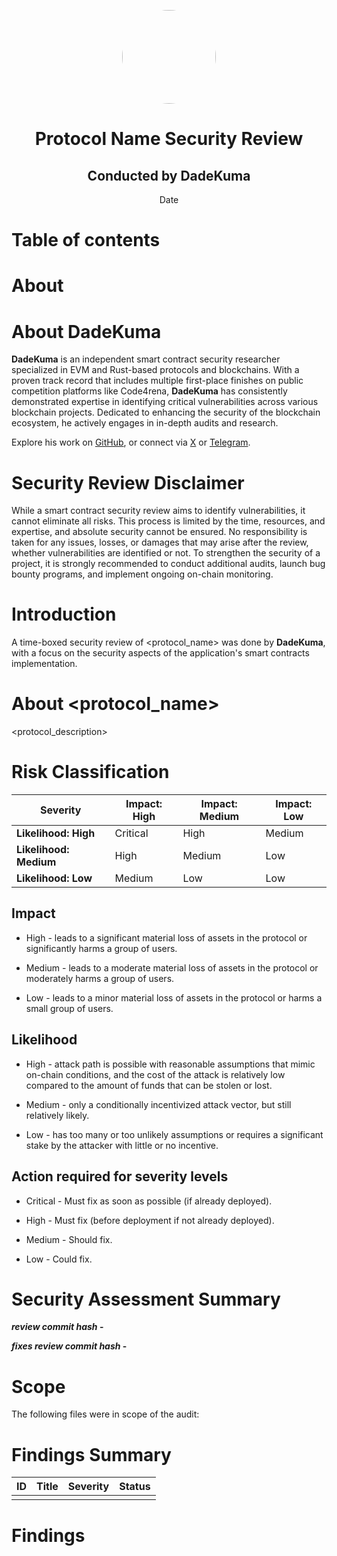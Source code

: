 <p align="center">
  <img src="https://pbs.twimg.com/profile_images/1617576151597170701/v_d8e1oz_400x400.jpg" style="border-radius: 50%; width: 150px; height: 150px;" />
</p>

<h1 style="text-align: center;">Protocol Name Security Review</h1>
<h2 style="text-align: center;">Conducted by DadeKuma</h2>
<p style="text-align: center;">Date</p>

# Table of contents
<toc>

# About

# About DadeKuma

**DadeKuma** is an independent smart contract security researcher specialized in EVM and Rust-based protocols and blockchains. With a proven track record that includes multiple first-place finishes on public competition platforms like Code4rena, **DadeKuma** has consistently demonstrated expertise in identifying critical vulnerabilities across various blockchain projects. Dedicated to enhancing the security of the blockchain ecosystem, he actively engages in in-depth audits and research. 

Explore his work on [GitHub](https://github.com/DadeKuma/audits), or connect via [X](https://x.com/DadeKuma) or [Telegram](https://t.me/dadekuma).

# Security Review Disclaimer

While a smart contract security review aims to identify vulnerabilities, it cannot eliminate all risks. This process is limited by the time, resources, and expertise, and absolute security cannot be ensured. No responsibility is taken for any issues, losses, or damages that may arise after the review, whether vulnerabilities are identified or not. To strengthen the security of a project, it is strongly recommended to conduct additional audits, launch bug bounty programs, and implement ongoing on-chain monitoring.

# Introduction

A time-boxed security review of <protocol_name> was done by **DadeKuma**, with a focus on the security aspects of the application's smart contracts implementation.

# About <protocol_name>

<protocol_description>

# Risk Classification

| Severity               | Impact: High | Impact: Medium | Impact: Low |
| ---------------------- | ------------ | -------------- | ----------- |
| **Likelihood: High**   | Critical     | High           | Medium      |
| **Likelihood: Medium** | High         | Medium         | Low         |
| **Likelihood: Low**    | Medium       | Low            | Low         |

## Impact

- High - leads to a significant material loss of assets in the protocol or significantly harms a group of users.

- Medium - leads to a moderate material loss of assets in the protocol or moderately harms a group of users.

- Low - leads to a minor material loss of assets in the protocol or harms a small group of users.

## Likelihood

- High - attack path is possible with reasonable assumptions that mimic on-chain conditions, and the cost of the attack is relatively low compared to the amount of funds that can be stolen or lost.

- Medium - only a conditionally incentivized attack vector, but still relatively likely.

- Low - has too many or too unlikely assumptions or requires a significant stake by the attacker with little or no incentive.

## Action required for severity levels

- Critical - Must fix as soon as possible (if already deployed).

- High - Must fix (before deployment if not already deployed).

- Medium - Should fix.

- Low - Could fix.

# Security Assessment Summary

**_review commit hash_ - []()**

**_fixes review commit hash_ - []()**

# Scope

The following files were in scope of the audit:

# Findings Summary

| ID | Title | Severity | Status |
|----|-------|----------|--------|
|    |       |          |        |

# Findings

